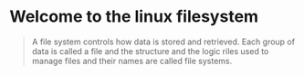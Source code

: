 # Welcome to the linux filesystem

> A file system controls how data is stored and retrieved. Each group of data is called a file and the structure and 
    the logic riles used to manage files and their names are called file systems.
